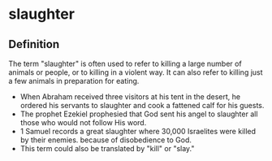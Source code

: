 # slaughter

## Definition

The term "slaughter" is often used to refer to killing a large number of animals or people, or to killing in a violent way. It can also refer to killing just a few animals in preparation for eating.

* When Abraham received three visitors at his tent in the desert, he ordered his servants to slaughter and cook a fattened calf for his guests.
* The prophet Ezekiel prophesied that God sent his angel to slaughter all those who would not follow His word.
* 1 Samuel records a great slaughter where 30,000 Israelites were killed by their enemies. because of disobedience to God.
* This term could also be translated by "kill" or "slay."